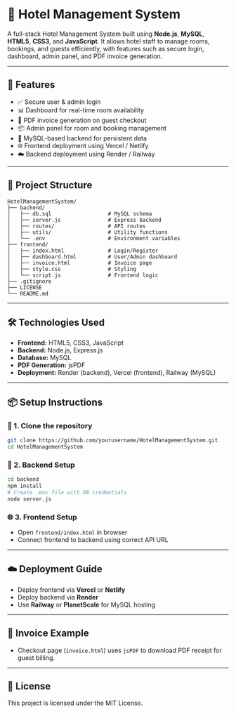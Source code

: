 # 🏨 Hotel Management System

A full-stack Hotel Management System built using **Node.js**, **MySQL**, **HTML5**, **CSS3**, and **JavaScript**. It allows hotel staff to manage rooms, bookings, and guests efficiently, with features such as secure login, dashboard, admin panel, and PDF invoice generation.

---

## 🚀 Features

- ✅ Secure user & admin login
- 📊 Dashboard for real-time room availability
- 🧾 PDF invoice generation on guest checkout
- 📦 Admin panel for room and booking management
- 🔐 MySQL-based backend for persistent data
- 🌐 Frontend deployment using Vercel / Netlify
- ☁️ Backend deployment using Render / Railway

---

## 📁 Project Structure

```
HotelManagementSystem/
├── backend/
│   ├── db.sql                  # MySQL schema
│   ├── server.js               # Express backend
│   ├── routes/                 # API routes
│   ├── utils/                  # Utility functions
│   └── .env                    # Environment variables
├── frontend/
│   ├── index.html              # Login/Register
│   ├── dashboard.html          # User/Admin dashboard
│   ├── invoice.html            # Invoice page
│   ├── style.css               # Styling
│   └── script.js               # Frontend logic
├── .gitignore
├── LICENSE
└── README.md
```

---

## 🛠️ Technologies Used

- **Frontend:** HTML5, CSS3, JavaScript
- **Backend:** Node.js, Express.js
- **Database:** MySQL
- **PDF Generation:** jsPDF
- **Deployment:** Render (backend), Vercel (frontend), Railway (MySQL)

---

## 📦 Setup Instructions

### 🔧 1. Clone the repository

```bash
git clone https://github.com/yourusername/HotelManagementSystem.git
cd HotelManagementSystem
```

### 🧰 2. Backend Setup

```bash
cd backend
npm install
# Create .env file with DB credentials
node server.js
```

### 🌐 3. Frontend Setup

- Open `frontend/index.html` in browser
- Connect frontend to backend using correct API URL

---

## ☁️ Deployment Guide

- Deploy frontend via **Vercel** or **Netlify**
- Deploy backend via **Render**
- Use **Railway** or **PlanetScale** for MySQL hosting

---

## 🧾 Invoice Example

- Checkout page (`invoice.html`) uses `jsPDF` to download PDF receipt for guest billing.

---

## 📄 License

This project is licensed under the MIT License.
